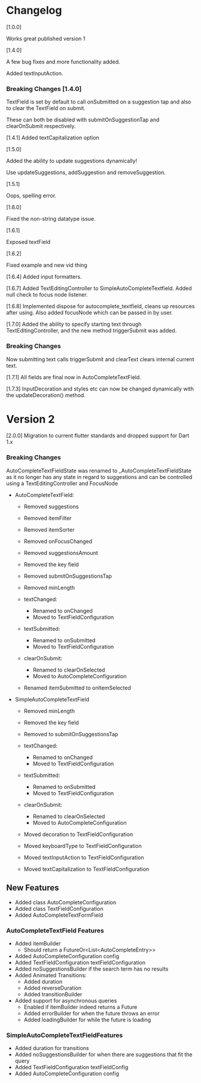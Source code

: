# Changelog

[1.0.0]

Works great published version 1

[1.4.0]

A few bug fixes and more functionality added.

Added textInputAction.

### Breaking Changes [1.4.0]

 TextField is set by default to call onSubmitted on a suggestion tap and also to clear the TextField on submit.

 These can both be disabled with submitOnSuggestionTap and clearOnSubmit respectively.

[1.4.1]
 Added textCapitalization option

[1.5.0]

Added the ability to update suggestions dynamically!

Use updateSuggestions, addSuggestion and removeSuggestion.

[1.5.1]

Oops, spelling error.

[1.6.0]

Fixed the non-string datatype issue.

[1.6.1]

Exposed textField

[1.6.2]

Fixed example and new vid thing

[1.6.4]
Added input formatters.

[1.6.7]
Added TextEditingController to SimpleAutoCompleteTextfield.
Added null check to focus node listener.

[1.6.8]
Implemented dispose for autocomplete_textfield, cleans up resources after using. Also added focusNode which can be passed in by user.

[1.7.0]
Added the ability to specify starting text through TextEditingController, and the new method triggerSubmit was added.

### Breaking Changes

Now submitting text calls triggerSubmit and clearText clears internal current text.

[1.7.1]
All fields are final now in AutoCompleteTextField.

[1.7.3]
InputDecoration and styles etc can now be changed dynamically with the updateDecoration() method.

# Version 2
[2.0.0]
Migration to current flutter standards and dropped support for Dart 1.x

### Breaking Changes
AutoCompleteTextFieldState was renamed to _AutoCompleteTextFieldState as it no longer has any state in regard to suggestions and can be controlled using a TextEditingController and FocusNode

* AutoCompleteTextField:
    * Removed suggestions
    * Removed itemFilter
    * Removed itemSorter
    * Removed onFocusChanged
    * Removed suggestionsAmount
    * Removed the key field
    * Removed submitOnSuggestionsTap
    * Removed minLength
    
    * textChanged:
        * Renamed to onChanged
        * Moved to TextFieldConfiguration
    * textSubmitted:
        * Renamed to onSubmitted
        * Moved to TextFieldConfiguration
        
    * clearOnSubmit:
        * Renamed to clearOnSelected
        * Moved to AutoCompleteConfiguration
    
    * Renamed itemSubmitted to onItemSelected
* SimpleAutoCompleteTextField
    * Removed minLength
    * Removed the key field
    * Removed to submitOnSuggestionsTap
    
    * textChanged:
        * Renamed to onChanged
        * Moved to TextFieldConfiguration
    * textSubmitted:
        * Renamed to onSubmitted
        * Moved to TextFieldConfiguration
        
    * clearOnSubmit:
        * Renamed to clearOnSelected
        * Moved to AutoCompleteConfiguration
        
    * Moved decoration to TextFieldConfiguration
    * Moved keyboardType to TextFieldConfiguration
    * Moved textInputAction to TextFieldConfiguration
    * Moved textCapitalization to TextFieldConfiguration
    
## New Features
* Added class AutoCompleteConfiguration
* Added class TextFieldConfiguration
* Added AutoCompleteTextFormField

### AutoCompleteTextField Features    
* Added itemBuilder
    * Should return a FutureOr<List<AutoCompleteEntry<T>>>
* Added AutoCompleteConfiguration config
* Added TextFieldConfiguration textFieldConfiguration
* Added noSuggestionsBuilder if the search term has no results
* Added Animated Transitions:
    * Added duration
    * Added reverseDuration
    * Added transitionBuilder
* Added support for asynchronous queries
    * Enabled if itemBuilder indeed returns a Future
    * Added errorBuilder for when the future throws an error
    * Added loadingBuilder for while the future is loading

### SimpleAutoCompleteTextFieldFeatures
* Added duration for transitions
* Added noSuggestionsBuilder for when there are suggestions that fit the query
* Added TextFieldConfiguration textFieldConfig
* Added AutoCompleteConfiguration config
